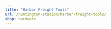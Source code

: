 ```yaml
---
title: "Harbor Freight Tools"
url: /huntington-station/harbor-freight-tools/
shop: hardware
---
```


